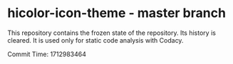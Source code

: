 # hicolor-icon-theme - master branch

This repository contains the frozen state of the repository.
Its history is cleared. It is used only for static code
analysis with Codacy.

Commit Time: 1712983464